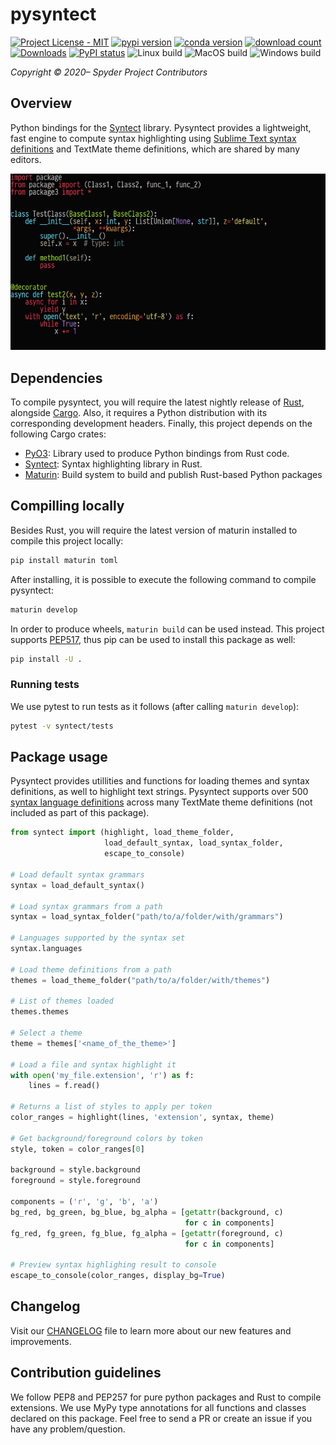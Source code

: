 # pysyntect
[![Project License - MIT](https://img.shields.io/pypi/l/pysyntect.svg)](./LICENSE)
[![pypi version](https://img.shields.io/pypi/v/pysyntect.svg)](https://pypi.org/project/pysyntect/)
[![conda version](https://img.shields.io/conda/vn/conda-forge/pysyntect.svg)](https://www.anaconda.com/download/)
[![download count](https://img.shields.io/conda/dn/conda-forge/pysyntect.svg)](https://www.anaconda.com/download/)
[![Downloads](https://pepy.tech/badge/pysyntect)](https://pepy.tech/project/pysyntect)
[![PyPI status](https://img.shields.io/pypi/status/pysyntect.svg)](https://github.com/spyder-ide/pysyntect)
![Linux build](https://github.com/spyder-ide/pysyntect/workflows/Linux%20build/badge.svg)
![MacOS build](https://github.com/spyder-ide/pysyntect/workflows/MacOS%20build/badge.svg)
![Windows build](https://github.com/spyder-ide/pysyntect/workflows/Windows%20build/badge.svg)


*Copyright © 2020– Spyder Project Contributors*

## Overview
Python bindings for the [Syntect](https://github.com/trishume/syntect) library. Pysyntect provides a lightweight, fast engine to compute syntax highlighting using [Sublime Text syntax definitions](http://www.sublimetext.com/docs/3/syntax.html#include-syntax) and TextMate theme definitions, which are shared by many editors.

<!-- Insert some image here -->
![Python example](./doc/python.png)
<!-- ![C example](./doc/c.png) -->
<!-- ![Elixir example](./doc/elixir.png) -->
<!-- ![Rust example](./doc/rust.png) -->


## Dependencies
To compile pysyntect, you will require the latest nightly release of [Rust](https://rustup.rs/), alongside [Cargo](https://crates.io/). Also, it requires a Python distribution with its corresponding development headers. Finally, this project depends on the following Cargo crates:

* [PyO3](https://github.com/PyO3/pyo3): Library used to produce Python bindings from Rust code.
* [Syntect](https://github.com/trishume/syntect): Syntax highlighting library in Rust.
* [Maturin](https://github.com/PyO3/pyo3): Build system to build and publish Rust-based Python packages

## Compilling locally
Besides Rust, you will require the latest version of maturin installed to compile this project locally:

```bash
pip install maturin toml
```

After installing, it is possible to execute the following command to compile pysyntect:

```bash
maturin develop
```

In order to produce wheels, ``maturin build`` can be used instead. This project supports [PEP517](https://www.python.org/dev/peps/pep-0517/), thus pip can be used to install this package as well:

```bash
pip install -U .
```

### Running tests
We use pytest to run tests as it follows (after calling ``maturin develop``):

```bash
pytest -v syntect/tests
```

## Package usage
Pysyntect provides utillities and functions for loading themes and syntax definitions, as well to highlight text strings. Pysyntect supports over 500 [syntax language definitions](./grammars) across many TextMate theme definitions (not included as part of this package).

```python
from syntect import (highlight, load_theme_folder,
                     load_default_syntax, load_syntax_folder,
                     escape_to_console)

# Load default syntax grammars
syntax = load_default_syntax()

# Load syntax grammars from a path
syntax = load_syntax_folder("path/to/a/folder/with/grammars")

# Languages supported by the syntax set
syntax.languages

# Load theme definitions from a path
themes = load_theme_folder("path/to/a/folder/with/themes")

# List of themes loaded
themes.themes

# Select a theme
theme = themes['<name_of_the_theme>']

# Load a file and syntax highlight it
with open('my_file.extension', 'r') as f:
    lines = f.read()

# Returns a list of styles to apply per token
color_ranges = highlight(lines, 'extension', syntax, theme)

# Get background/foreground colors by token
style, token = color_ranges[0]

background = style.background
foreground = style.foreground

components = ('r', 'g', 'b', 'a')
bg_red, bg_green, bg_blue, bg_alpha = [getattr(background, c)
                                       for c in components]
fg_red, fg_green, fg_blue, fg_alpha = [getattr(foreground, c)
                                       for c in components]

# Preview syntax highlighing result to console
escape_to_console(color_ranges, display_bg=True)
```

## Changelog
Visit our [CHANGELOG](CHANGELOG.md) file to learn more about our new features and improvements.


## Contribution guidelines
We follow PEP8 and PEP257 for pure python packages and Rust to compile extensions. We use MyPy type annotations for all functions and classes declared on this package. Feel free to send a PR or create an issue if you have any problem/question.
